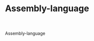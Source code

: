 # Assembly-language
# <h1 align="center">
  <br>
  Assembly-language
  <br>
  <a href="https://static.adweek.com/adweek.com-prod/wp-content/uploads/files/news_article/assembly-logo-hed-2016.jpg"></a>

</h1>


